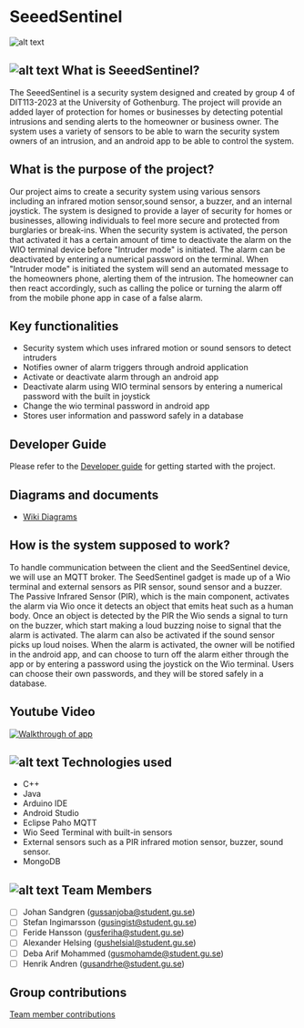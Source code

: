 # SeeedSentinel

![alt text](https://i.imgur.com/o3uBdQp.png)




## ![alt text](https://i.imgur.com/nnc05xy.png) What is SeeedSentinel?

The SeeedSentinel is a security system designed and created by group 4 of DIT113-2023 at the University of Gothenburg.
The project will provide an added layer of protection for homes or businesses by detecting potential intrusions and 
sending alerts to the homeowner or business owner. The system uses a variety of sensors to be able to warn the security
system owners of an intrusion, and an android app to be able to control the system.


## What is the purpose of the project?

Our project aims to create a security system using various sensors including an infrared motion sensor,sound sensor, a buzzer, 
and an internal joystick. The system is designed to provide a layer of security for homes or businesses, allowing 
individuals to feel more secure and protected from burglaries or break-ins. 
When the security system is activated, the person that activated it has a certain amount of time to deactivate the alarm 
on the WIO terminal device before "Intruder mode" is initiated. The alarm can be deactivated by entering a numerical password on the terminal.
When "Intruder mode" is initiated the system will send an automated message to the homeowners phone, alerting them of the intrusion.
The homeowner can then react accordingly, such as calling the police or turning the alarm off from the mobile phone
app in case of a false alarm.

## Key functionalities

- Security system which uses infrared motion or sound sensors to detect intruders
- Notifies owner of alarm triggers through android application
- Activate or deactivate alarm through an android app
- Deactivate alarm using WIO terminal sensors by entering a numerical password with the built in joystick
- Change the wio terminal password in android app
- Stores user information and password safely in a database



## Developer Guide
Please refer to the [Developer guide](https://git.chalmers.se/courses/dit113/2023/group-4/thief-detector/-/wikis/Developer-guide) for getting started with the project.

## Diagrams and documents

- [Wiki Diagrams](https://git.chalmers.se/courses/dit113/2023/group-4/thief-detector/-/wikis/Diagrams)

## How is the system supposed to work?

To handle communication between the client and the SeedSentinel device, we will use an MQTT broker.
The SeedSentinel gadget is made up of a Wio terminal and external sensors as PIR sensor, sound sensor and a buzzer. The Passive Infrared 
Sensor (PIR), which is the main component, activates the alarm via Wio once it detects an object that emits heat such as a
human body.
Once an object is detected by the PIR the Wio sends a signal to turn on the buzzer, which start making a loud 
buzzing noise to signal that the alarm is activated. The alarm can also be activated if the sound sensor picks up loud noises.
When the alarm is activated, the owner will be notified in the android app, and can choose to turn off the alarm either through the app or by entering a password using the joystick on the Wio terminal. Users can choose their own passwords, and they will be stored safely in a database.

## Youtube Video

[![Walkthrough of app](https://i.imgur.com/O0pMj2o.png)](https://www.youtube.com/watch?v=PzLFFU0a8ac "SeeedSentinel")



## ![alt text](https://i.imgur.com/GBdgh4z.png) Technologies used

- C++
- Java
- Arduino IDE
- Android Studio
- Eclipse Paho MQTT 
- Wio Seed Terminal with built-in sensors
- External sensors such as a PIR infrared motion sensor, buzzer, sound sensor.
- MongoDB


## ![alt text](https://i.imgur.com/S0Q1MxJ.png) Team Members

- [ ] Johan Sandgren (gussanjoba@student.gu.se)
- [ ] Stefan Ingimarsson (gusingist@student.gu.se)
- [ ] Feride Hansson (gusferiha@student.gu.se)
- [ ] Alexander Helsing (gushelsial@student.gu.se)
- [ ] Deba Arif Mohammed (gusmohamde@student.gu.se)
- [ ] Henrik Andren (gusandrhe@student.gu.se)

## Group contributions

[Team member contributions](https://git.chalmers.se/courses/dit113/2023/group-4/thief-detector/-/wikis/Team-member-contributions)
